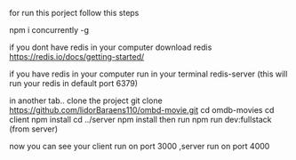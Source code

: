 for run this porject follow this steps

npm i concurrently -g

if you dont have redis in your computer
download redis https://redis.io/docs/getting-started/

if you have redis in your computer 
run in your terminal redis-server (this will run your redis in default port 6379)

in another tab..
clone the project
git clone https://github.com/lidorBaraens110/ombd-movie.git
cd omdb-movies 
cd client 
npm install
cd ../server
npm install
then run npm run dev:fullstack (from server) 

now you can see your client run on port 3000 ,server run on port 4000
